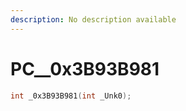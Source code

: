 ```yaml
---
description: No description available 
---
```


# PC\__0x3B93B981

```cpp
int _0x3B93B981(int _Unk0);
```